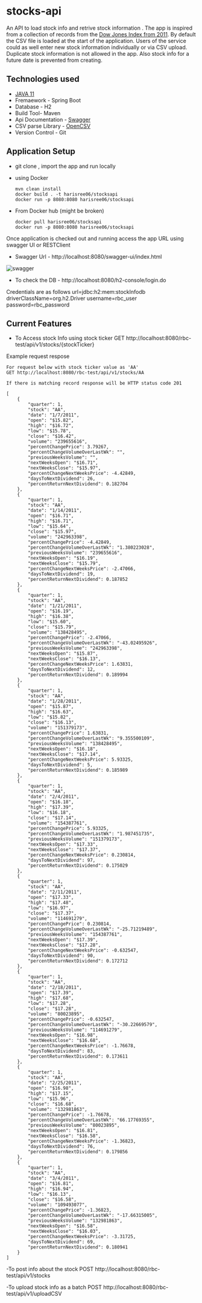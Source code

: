 # stocks-api

An API to load stock info and retrive stock information . The app is inspired from a collection of records from the [Dow Jones Index from 2011](http://archive.ics.uci.edu/ml/datasets/Dow+Jones+Index#). By default the CSV file is loaded at the start of the application. Users of the service could as well enter new stock information individually or via CSV upload. Duplicate stock information is not allowed in the app. Also stock info for a future date is prevented from creating.


## Technologies used 

 - [JAVA 11](https://www.oracle.com/java/technologies/downloads/#java11)
 - Fremaework - Spring Boot
 - Database - H2
 - Build Tool- Maven
 - Api Documentation - [Swagger](https://swagger.io/)
 - CSV parse Library - [OpenCSV](http://opencsv.sourceforge.net/)
 - Version Control - Git


## Application Setup

- git clone , import the app and run locally

- using Docker 
  ```
  mvn clean install
  docker build . -t harisree06/stocksapi
  docker run -p 8080:8080 harisree06/stocksapi
  ```
- From Docker hub (might be broken) 
  ```
  docker pull harisree06/stocksapi
  docker run -p 8080:8080 harisree06/stocksapi
  
  ```
  
  
  
Once application is checked out and running access the app URL using swagger UI or RESTClient
- Swagger Url - http://localhost:8080/swagger-ui/index.html

![swagger](https://github.com/webdev-june-2021/notes_images/blob/main/swagger.png?raw=true)
- To check the DB - http://localhost:8080/h2-console/login.do

Credentials are as follows 
url=jdbc:h2:mem:stockInfodb
driverClassName=org.h2.Driver
username=rbc_user
password=rbc_password


## Current Features

- To Access stock Info using stock ticker
 GET http://localhost:8080/rbc-test/api/v1/stocks/{stockTicker}

Example request respose 
```
For request below with stock ticker value as 'AA'
GET http://localhost:8080/rbc-test/api/v1/stocks/AA

If there is matching record response will be HTTP status code 201

[
    {
        "quarter": 1,
        "stock": "AA",
        "date": "1/7/2011",
        "open": "$15.82",
        "high": "$16.72",
        "low": "$15.78",
        "close": "$16.42",
        "volume": "239655616",
        "percentChangePrice": 3.79267,
        "percentChangeVolumeOverLastWk": "",
        "previousWeeksVolume": "",
        "nextWeeksOpen": "$16.71",
        "nextWeeksClose": "$15.97",
        "percentChangeNextWeeksPrice": -4.42849,
        "daysToNextDividend": 26,
        "percentReturnNextDividend": 0.182704
    },
    {
        "quarter": 1,
        "stock": "AA",
        "date": "1/14/2011",
        "open": "$16.71",
        "high": "$16.71",
        "low": "$15.64",
        "close": "$15.97",
        "volume": "242963398",
        "percentChangePrice": -4.42849,
        "percentChangeVolumeOverLastWk": "1.380223028",
        "previousWeeksVolume": "239655616",
        "nextWeeksOpen": "$16.19",
        "nextWeeksClose": "$15.79",
        "percentChangeNextWeeksPrice": -2.47066,
        "daysToNextDividend": 19,
        "percentReturnNextDividend": 0.187852
    },
    {
        "quarter": 1,
        "stock": "AA",
        "date": "1/21/2011",
        "open": "$16.19",
        "high": "$16.38",
        "low": "$15.60",
        "close": "$15.79",
        "volume": "138428495",
        "percentChangePrice": -2.47066,
        "percentChangeVolumeOverLastWk": "-43.02495926",
        "previousWeeksVolume": "242963398",
        "nextWeeksOpen": "$15.87",
        "nextWeeksClose": "$16.13",
        "percentChangeNextWeeksPrice": 1.63831,
        "daysToNextDividend": 12,
        "percentReturnNextDividend": 0.189994
    },
    {
        "quarter": 1,
        "stock": "AA",
        "date": "1/28/2011",
        "open": "$15.87",
        "high": "$16.63",
        "low": "$15.82",
        "close": "$16.13",
        "volume": "151379173",
        "percentChangePrice": 1.63831,
        "percentChangeVolumeOverLastWk": "9.355500109",
        "previousWeeksVolume": "138428495",
        "nextWeeksOpen": "$16.18",
        "nextWeeksClose": "$17.14",
        "percentChangeNextWeeksPrice": 5.93325,
        "daysToNextDividend": 5,
        "percentReturnNextDividend": 0.185989
    },
    {
        "quarter": 1,
        "stock": "AA",
        "date": "2/4/2011",
        "open": "$16.18",
        "high": "$17.39",
        "low": "$16.18",
        "close": "$17.14",
        "volume": "154387761",
        "percentChangePrice": 5.93325,
        "percentChangeVolumeOverLastWk": "1.987451735",
        "previousWeeksVolume": "151379173",
        "nextWeeksOpen": "$17.33",
        "nextWeeksClose": "$17.37",
        "percentChangeNextWeeksPrice": 0.230814,
        "daysToNextDividend": 97,
        "percentReturnNextDividend": 0.175029
    },
    {
        "quarter": 1,
        "stock": "AA",
        "date": "2/11/2011",
        "open": "$17.33",
        "high": "$17.48",
        "low": "$16.97",
        "close": "$17.37",
        "volume": "114691279",
        "percentChangePrice": 0.230814,
        "percentChangeVolumeOverLastWk": "-25.71219489",
        "previousWeeksVolume": "154387761",
        "nextWeeksOpen": "$17.39",
        "nextWeeksClose": "$17.28",
        "percentChangeNextWeeksPrice": -0.632547,
        "daysToNextDividend": 90,
        "percentReturnNextDividend": 0.172712
    },
    {
        "quarter": 1,
        "stock": "AA",
        "date": "2/18/2011",
        "open": "$17.39",
        "high": "$17.68",
        "low": "$17.28",
        "close": "$17.28",
        "volume": "80023895",
        "percentChangePrice": -0.632547,
        "percentChangeVolumeOverLastWk": "-30.22669579",
        "previousWeeksVolume": "114691279",
        "nextWeeksOpen": "$16.98",
        "nextWeeksClose": "$16.68",
        "percentChangeNextWeeksPrice": -1.76678,
        "daysToNextDividend": 83,
        "percentReturnNextDividend": 0.173611
    },
    {
        "quarter": 1,
        "stock": "AA",
        "date": "2/25/2011",
        "open": "$16.98",
        "high": "$17.15",
        "low": "$15.96",
        "close": "$16.68",
        "volume": "132981863",
        "percentChangePrice": -1.76678,
        "percentChangeVolumeOverLastWk": "66.17769355",
        "previousWeeksVolume": "80023895",
        "nextWeeksOpen": "$16.81",
        "nextWeeksClose": "$16.58",
        "percentChangeNextWeeksPrice": -1.36823,
        "daysToNextDividend": 76,
        "percentReturnNextDividend": 0.179856
    },
    {
        "quarter": 1,
        "stock": "AA",
        "date": "3/4/2011",
        "open": "$16.81",
        "high": "$16.94",
        "low": "$16.13",
        "close": "$16.58",
        "volume": "109493077",
        "percentChangePrice": -1.36823,
        "percentChangeVolumeOverLastWk": "-17.66315005",
        "previousWeeksVolume": "132981863",
        "nextWeeksOpen": "$16.58",
        "nextWeeksClose": "$16.03",
        "percentChangeNextWeeksPrice": -3.31725,
        "daysToNextDividend": 69,
        "percentReturnNextDividend": 0.180941
    }
]

```
 
 
 -To post info about the stock 
 POST http://localhost:8080/rbc-test/api/v1/stocks
 
 
 -To upload stock info as a batch 
 POST http://localhost:8080/rbc-test/api/v1/uploadCSV


